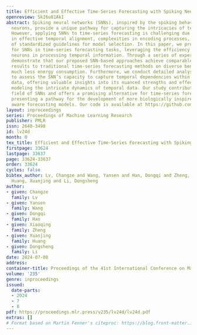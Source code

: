 ```yaml
---
title: Efficient and Effective Time-Series Forecasting with Spiking Neural Networks
openreview: SkI6u81AkI
abstract: Spiking neural networks (SNNs), inspired by the spiking behavior of biological
  neurons, provide a unique pathway for capturing the intricacies of temporal data.
  However, applying SNNs to time-series forecasting is challenging due to difficulties
  in effective temporal alignment, complexities in encoding processes, and the absence
  of standardized guidelines for model selection. In this paper, we propose a framework
  for SNNs in time-series forecasting tasks, leveraging the efficiency of spiking
  neurons in processing temporal information. Through a series of experiments, we
  demonstrate that our proposed SNN-based approaches achieve comparable or superior
  results to traditional time-series forecasting methods on diverse benchmarks with
  much less energy consumption. Furthermore, we conduct detailed analysis experiments
  to assess the SNN’s capacity to capture temporal dependencies within time-series
  data, offering valuable insights into its nuanced strengths and effectiveness in
  modeling the intricate dynamics of temporal data. Our study contributes to the expanding
  field of SNNs and offers a promising alternative for time-series forecasting tasks,
  presenting a pathway for the development of more biologically inspired and temporally
  aware forecasting models. Our code is available at https://github.com/microsoft/SeqSNN.
layout: inproceedings
series: Proceedings of Machine Learning Research
publisher: PMLR
issn: 2640-3498
id: lv24d
month: 0
tex_title: Efficient and Effective Time-Series Forecasting with Spiking Neural Networks
firstpage: 33624
lastpage: 33637
page: 33624-33637
order: 33624
cycles: false
bibtex_author: Lv, Changze and Wang, Yansen and Han, Dongqi and Zheng, Xiaoqing and
  Huang, Xuanjing and Li, Dongsheng
author:
- given: Changze
  family: Lv
- given: Yansen
  family: Wang
- given: Dongqi
  family: Han
- given: Xiaoqing
  family: Zheng
- given: Xuanjing
  family: Huang
- given: Dongsheng
  family: Li
date: 2024-07-08
address:
container-title: Proceedings of the 41st International Conference on Machine Learning
volume: '235'
genre: inproceedings
issued:
  date-parts:
  - 2024
  - 7
  - 8
pdf: https://proceedings.mlr.press/v235/lv24d/lv24d.pdf
extras: []
# Format based on Martin Fenner's citeproc: https://blog.front-matter.io/posts/citeproc-yaml-for-bibliographies/
---
```

